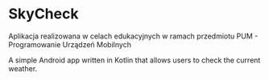 # SkyCheck
Aplikacja realizowana w celach edukacyjnych w ramach przedmiotu PUM - Programowanie Urządzeń Mobilnych

A simple Android app written in Kotlin that allows users to check the current weather.
